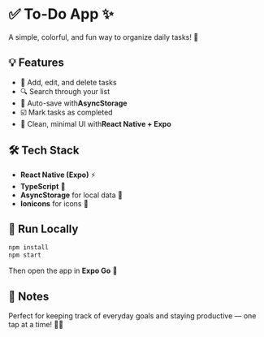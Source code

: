 # ✅ To-Do App ✨

A simple, colorful, and fun way to organize daily tasks! 🎉

## 💡 Features

* 📝 Add, edit, and delete tasks
* 🔍 Search through your list
* 💾 Auto-save with**AsyncStorage**
* ☑️ Mark tasks as completed
* 🎨 Clean, minimal UI with**React Native + Expo**

## 🛠️ Tech Stack

* **React Native (Expo)** ⚡
* **TypeScript** 💙
* **AsyncStorage** for local data 💾
* **Ionicons** for icons 🎨

## 🚀 Run Locally

```bash
npm install
npm start
```

Then open the app in **Expo Go** 📱

## 💫 Notes
Perfect for keeping track of everyday goals and staying productive — one tap at a time! 🌈✨
